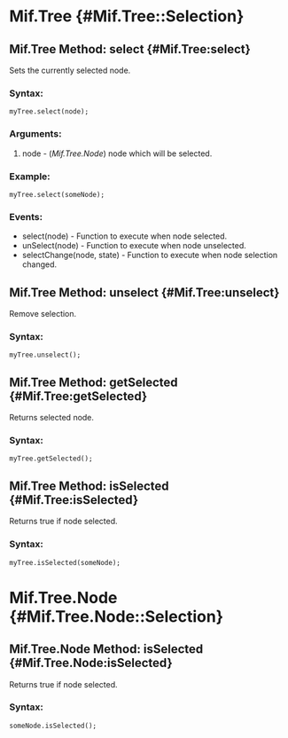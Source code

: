 Mif.Tree {#Mif.Tree::Selection}
===============================
	
Mif.Tree Method: select {#Mif.Tree:select}
------------------------------------------

Sets the currently selected node. 

### Syntax:

	myTree.select(node);
	

### Arguments:

1. node - (*Mif.Tree.Node*) node which will be selected.

### Example: 

	myTree.select(someNode);

### Events:

* select(node)              - Function to execute when node selected.
* unSelect(node)            - Function to execute when node unselected.
* selectChange(node, state) - Function to execute when node selection changed.
	
Mif.Tree Method: unselect {#Mif.Tree:unselect}
----------------------------------------------

Remove selection. 

### Syntax:

	myTree.unselect();
	


Mif.Tree Method: getSelected {#Mif.Tree:getSelected}
----------------------------------------------------

Returns selected node. 

### Syntax:

	myTree.getSelected();

	
Mif.Tree Method: isSelected {#Mif.Tree:isSelected}
--------------------------------------------------

Returns true if node selected. 

### Syntax:

	myTree.isSelected(someNode);


	
Mif.Tree.Node {#Mif.Tree.Node::Selection}
=========================================
	
Mif.Tree.Node Method: isSelected {#Mif.Tree.Node:isSelected}
------------------------------------------------------------

Returns true if node selected. 

### Syntax:

	someNode.isSelected();


